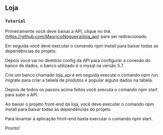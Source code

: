 ## Loja

### `Tutorial`

Primeiramente você deve baixar a API, clique no link (https://github.com/MauricioNogueira/loja_api) para ser redirecionado.

Em seguida você deve executar o comando npm install para baixar todas as dependências do projeto.

Depois você vai no diretório config da API para configurar a conexão do banco de dados, o banco utilizado é o mysql na versão 5.7.

Crie um banco chamado loja_api e em seguida execute o comando npm run migrate para criar a tabela de produtos e popular alguns dados na tabela.

Depois de todos os passos acima feitos você executa o comando npm start para subir a API.

Ao baixar o projeto front-end da loja, você deve executar o comando npm install para baixar todas as dependências do projeto.

Para levantar a aplicação front-end basta executar o comando npm start.

Pronto!